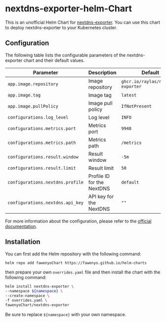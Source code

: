 # nextdns-exporter-helm-Chart

This is an unofficial Helm Chart for [nextdns-exporter](https://github.com/raylas/nextdns-exporter).
You can use this chart to deploy nextdns-exporter to your Kubernetes cluster.

## Configuration

The following table lists the configurable parameters of the nextdns-exporter chart and their default values.

| Parameter | Description | Default |
| --------- | ----------- | ------- |
| `app.image.repository` | Image repository | `ghcr.io/raylas/nextdns-exporter` |
| `app.image.tag` | Image tag | `latest` |
| `app.image.pullPolicy` | Image pull policy | `IfNotPresent` |
| `configurations.log_level` | Log level | `INFO` |
| `configurations.metrics.port` | Metrics port | `9948` |
| `configurations.metrics.path` | Metrics path | `/metrics` |
| `configurations.result.window` | Result window | `-5m` |
| `configurations.result.limit` | Result limit | `50` |
| `configurations.nextdns.profile` | Profile ID for the NextDNS | `default` |
| `configurations.nextdns.api_key` | API key for the NextDNS | `""` |

For more information about the configuration, please refer to the [official documentation](https://github.com/raylas/nextdns-exporter?tab=readme-ov-file#configuration).

## Installation

You can first add the Helm repository with the following command:

```bash
helm repo add fawenyoChart https://fawenyo.github.io/helm-charts
```

then prepare your own `overrides.yaml` file and then install the chart with the following command:

```bash
helm install nextdns-exporter \
--namespace ${namespace} \
--create-namespace \
-f overrides.yaml \
fawenyoChart/nextdns-exporter
```

Be sure to replace `${namespace}` with your own namespace.

